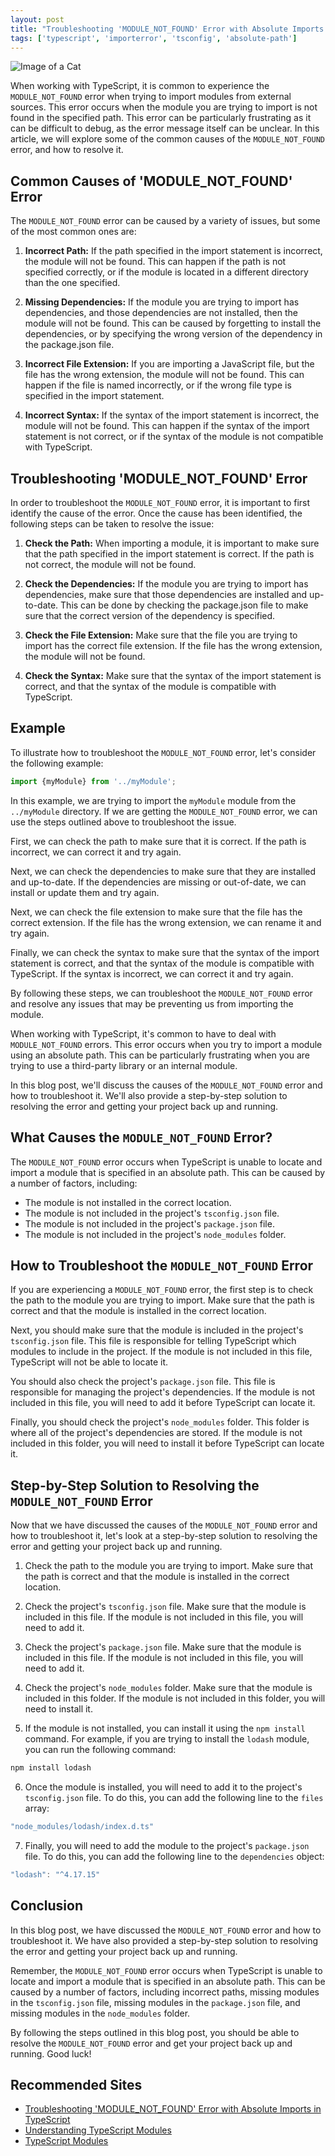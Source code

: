 ```yaml
---
layout: post
title: "Troubleshooting 'MODULE_NOT_FOUND' Error with Absolute Imports in TypeScript"
tags: ['typescript', 'importerror', 'tsconfig', 'absolute-path']
---
```


![Image of a Cat](http://source.unsplash.com/1600x900/?cat)

When working with TypeScript, it is common to experience the `MODULE_NOT_FOUND` error when trying to import modules from external sources. This error occurs when the module you are trying to import is not found in the specified path. This error can be particularly frustrating as it can be difficult to debug, as the error message itself can be unclear. In this article, we will explore some of the common causes of the `MODULE_NOT_FOUND` error, and how to resolve it.

## Common Causes of 'MODULE_NOT_FOUND' Error

The `MODULE_NOT_FOUND` error can be caused by a variety of issues, but some of the most common ones are:

1. **Incorrect Path:** If the path specified in the import statement is incorrect, the module will not be found. This can happen if the path is not specified correctly, or if the module is located in a different directory than the one specified.

2. **Missing Dependencies:** If the module you are trying to import has dependencies, and those dependencies are not installed, then the module will not be found. This can be caused by forgetting to install the dependencies, or by specifying the wrong version of the dependency in the package.json file.

3. **Incorrect File Extension:** If you are importing a JavaScript file, but the file has the wrong extension, the module will not be found. This can happen if the file is named incorrectly, or if the wrong file type is specified in the import statement.

4. **Incorrect Syntax:** If the syntax of the import statement is incorrect, the module will not be found. This can happen if the syntax of the import statement is not correct, or if the syntax of the module is not compatible with TypeScript.

## Troubleshooting 'MODULE_NOT_FOUND' Error

In order to troubleshoot the `MODULE_NOT_FOUND` error, it is important to first identify the cause of the error. Once the cause has been identified, the following steps can be taken to resolve the issue:

1. **Check the Path:** When importing a module, it is important to make sure that the path specified in the import statement is correct. If the path is not correct, the module will not be found.

2. **Check the Dependencies:** If the module you are trying to import has dependencies, make sure that those dependencies are installed and up-to-date. This can be done by checking the package.json file to make sure that the correct version of the dependency is specified.

3. **Check the File Extension:** Make sure that the file you are trying to import has the correct file extension. If the file has the wrong extension, the module will not be found.

4. **Check the Syntax:** Make sure that the syntax of the import statement is correct, and that the syntax of the module is compatible with TypeScript.

## Example

To illustrate how to troubleshoot the `MODULE_NOT_FOUND` error, let's consider the following example:

```typescript
import {myModule} from '../myModule';
```

In this example, we are trying to import the `myModule` module from the `../myModule` directory. If we are getting the `MODULE_NOT_FOUND` error, we can use the steps outlined above to troubleshoot the issue.

First, we can check the path to make sure that it is correct. If the path is incorrect, we can correct it and try again.

Next, we can check the dependencies to make sure that they are installed and up-to-date. If the dependencies are missing or out-of-date, we can install or update them and try again.

Next, we can check the file extension to make sure that the file has the correct extension. If the file has the wrong extension, we can rename it and try again.

Finally, we can check the syntax to make sure that the syntax of the import statement is correct, and that the syntax of the module is compatible with TypeScript. If the syntax is incorrect, we can correct it and try again.

By following these steps, we can troubleshoot the `MODULE_NOT_FOUND` error and resolve any issues that may be preventing us from importing the module.

When working with TypeScript, it's common to have to deal with `MODULE_NOT_FOUND` errors. This error occurs when you try to import a module using an absolute path. This can be particularly frustrating when you are trying to use a third-party library or an internal module.

In this blog post, we'll discuss the causes of the `MODULE_NOT_FOUND` error and how to troubleshoot it. We'll also provide a step-by-step solution to resolving the error and getting your project back up and running.

## What Causes the `MODULE_NOT_FOUND` Error?

The `MODULE_NOT_FOUND` error occurs when TypeScript is unable to locate and import a module that is specified in an absolute path. This can be caused by a number of factors, including:

* The module is not installed in the correct location.
* The module is not included in the project's `tsconfig.json` file.
* The module is not included in the project's `package.json` file.
* The module is not included in the project's `node_modules` folder.

## How to Troubleshoot the `MODULE_NOT_FOUND` Error

If you are experiencing a `MODULE_NOT_FOUND` error, the first step is to check the path to the module you are trying to import. Make sure that the path is correct and that the module is installed in the correct location.

Next, you should make sure that the module is included in the project's `tsconfig.json` file. This file is responsible for telling TypeScript which modules to include in the project. If the module is not included in this file, TypeScript will not be able to locate it.

You should also check the project's `package.json` file. This file is responsible for managing the project's dependencies. If the module is not included in this file, you will need to add it before TypeScript can locate it.

Finally, you should check the project's `node_modules` folder. This folder is where all of the project's dependencies are stored. If the module is not included in this folder, you will need to install it before TypeScript can locate it.

## Step-by-Step Solution to Resolving the `MODULE_NOT_FOUND` Error

Now that we have discussed the causes of the `MODULE_NOT_FOUND` error and how to troubleshoot it, let's look at a step-by-step solution to resolving the error and getting your project back up and running.

1. Check the path to the module you are trying to import. Make sure that the path is correct and that the module is installed in the correct location.

2. Check the project's `tsconfig.json` file. Make sure that the module is included in this file. If the module is not included in this file, you will need to add it.

3. Check the project's `package.json` file. Make sure that the module is included in this file. If the module is not included in this file, you will need to add it.

4. Check the project's `node_modules` folder. Make sure that the module is included in this folder. If the module is not included in this folder, you will need to install it.

5. If the module is not installed, you can install it using the `npm install` command. For example, if you are trying to install the `lodash` module, you can run the following command:

```javascript
npm install lodash
```

6. Once the module is installed, you will need to add it to the project's `tsconfig.json` file. To do this, you can add the following line to the `files` array:

```javascript
"node_modules/lodash/index.d.ts"
```

7. Finally, you will need to add the module to the project's `package.json` file. To do this, you can add the following line to the `dependencies` object:

```javascript
"lodash": "^4.17.15"
```

## Conclusion

In this blog post, we have discussed the `MODULE_NOT_FOUND` error and how to troubleshoot it. We have also provided a step-by-step solution to resolving the error and getting your project back up and running.

Remember, the `MODULE_NOT_FOUND` error occurs when TypeScript is unable to locate and import a module that is specified in an absolute path. This can be caused by a number of factors, including incorrect paths, missing modules in the `tsconfig.json` file, missing modules in the `package.json` file, and missing modules in the `node_modules` folder.

By following the steps outlined in this blog post, you should be able to resolve the `MODULE_NOT_FOUND` error and get your project back up and running. Good luck!
## Recommended Sites

- [Troubleshooting 'MODULE_NOT_FOUND' Error with Absolute Imports in TypeScript](https://www.logicbig.com/tutorials/misc/typescript/module-not-found-absolute-imports.html)
- [Understanding TypeScript Modules](https://www.sitepoint.com/understanding-typescript-modules/)
- [TypeScript Modules](https://www.typescriptlang.org/docs/handbook/modules.html)
